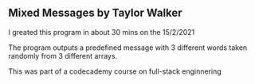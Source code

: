 ## Mixed Messages by Taylor Walker
I greated this program in about 30 mins on the 15/2/2021

The program outputs a predefined message with 3 different words taken randomly from 3 different arrays.

This was part of a codecademy course on full-stack enginnering
